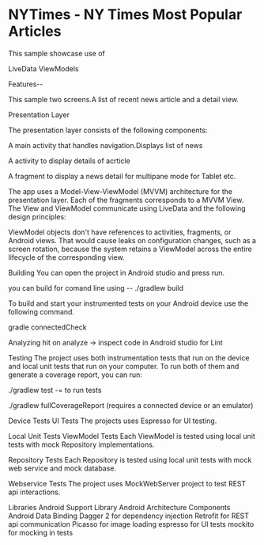 # NYTimes - NY Times Most Popular Articles

 This sample showcase use of

   LiveData
   ViewModels

   Features--

   This sample two screens.A list of recent news article and a detail view.

   Presentation Layer

   The presentation layer consists of the following components:

   A main activity that handles navigation.Displays list of news

   A activity to display details of acrticle

   A fragment to display a news detail for multipane mode for Tablet etc.

   The app uses a Model-View-ViewModel (MVVM) architecture for the presentation layer.
   Each of the fragments corresponds to a MVVM View.
   The View and ViewModel communicate using LiveData and the following design principles:

   ViewModel objects don't have references to activities, fragments, or Android views.
   That would cause leaks on configuration changes, such as a screen rotation,
   because the system retains a ViewModel across the entire lifecycle of the corresponding view.


   Building
   You can open the project in Android studio and press run.

   you can build for comand line using --
   ./gradlew build


   To build and start your instrumented tests on your Android device use the following command.

   gradle connectedCheck


   Analyzing
   hit on analyze -> inspect code in Android studio for Lint

   Testing
   The project uses both instrumentation tests that run on the device and local unit tests that run on your computer.
   To run both of them and generate a coverage report, you can run:


  ./gradlew test -= to run tests

   ./gradlew fullCoverageReport (requires a connected device or an emulator)

   Device Tests
   UI Tests
   The projects uses Espresso for UI testing.


   Local Unit Tests
   ViewModel Tests
   Each ViewModel is tested using local unit tests with mock Repository implementations.

   Repository Tests
   Each Repository is tested using local unit tests with mock web service and mock database.

   Webservice Tests
   The project uses MockWebServer project to test REST api interactions.

   Libraries
   Android Support Library
   Android Architecture Components
   Android Data Binding
   Dagger 2 for dependency injection
   Retrofit for REST api communication
   Picasso for image loading
   espresso for UI tests
   mockito for mocking in tests

